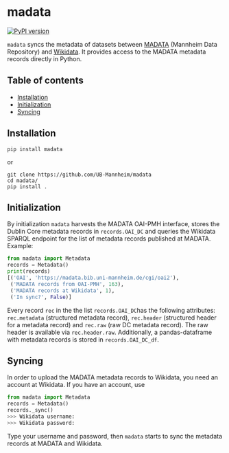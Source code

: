 # madata

[![PyPI version](https://badge.fury.io/py/madata.svg)](https://badge.fury.io/py/madata)

`madata` syncs the metadata of datasets between [MADATA](https://madata.bib.uni-mannheim.de) (Mannheim Data Repository) and [Wikidata](https://www.wikidata.org). It provides access to the MADATA metadata records directly in Python.

## Table of contents
* [Installation](#installation)
* [Initialization](#initialization)
* [Syncing](#syncing)

## Installation

```
pip install madata
```

or

```
git clone https://github.com/UB-Mannheim/madata
cd madata/
pip install .
```

## Initialization

By initialization `madata` harvests the MADATA OAI-PMH interface, stores the Dublin Core metadata records in `records.OAI_DC` and queries the Wikidata SPARQL endpoint for the list of metadata records published at MADATA.
 Example:

```python
from madata import Metadata
records = Metadata()
print(records)
[('OAI', 'https://madata.bib.uni-mannheim.de/cgi/oai2'),
 ('MADATA records from OAI-PMH', 163),
 ('MADATA records at Wikidata', 1),
 ('In sync?', False)]
```

Every record `rec` in the the list `records.OAI_DC`has the following attributes: `rec.metadata` (structured metadata record), `rec.header` (structured header for a metadata record) and `rec.raw` (raw DC metadata record). The raw header is available via `rec.header.raw`. Additionally, a pandas-dataframe with metadata records is stored in `records.OAI_DC_df`.

## Syncing

In order to upload the MADATA metadata records to Wikidata, you need an account at Wikidata. If you have an account, use
```python
from madata import Metadata
records = Metadata()
records._sync()
>>> Wikidata username: 
>>> Wikidata password: 
```

Type your username and password, then `madata` starts to sync the metadata records at MADATA and Wikidata.
